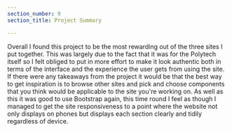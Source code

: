 ```yaml
---
section_number: 9
section_title: Project Summary

---
```


Overall I found this project to be the most rewarding out of the three sites I put together. This was largely due to the fact that it was for the Polytech itself so I felt obliged to put in more effort to make it look authentic both in terms of the interface and the experience the user gets from using the site. If there were any takeaways from the project it would be that the best way to get inspiration is to browse other sites and pick and choose components that you think would be applicable to the site you're working on. As well as this it was good to use Bootstrap again, this time round I feel as though I managed to get the site responsiveness to a point where the website not only displays on phones but displays each section clearly and tidily regardless of device. 
